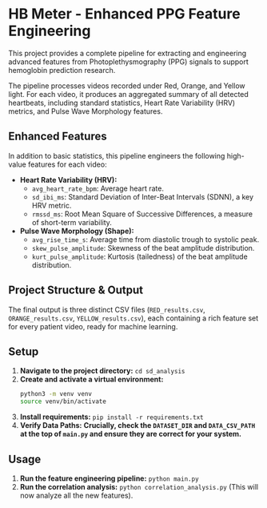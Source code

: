 # HB Meter - Enhanced PPG Feature Engineering

This project provides a complete pipeline for extracting and engineering advanced features from Photoplethysmography (PPG) signals to support hemoglobin prediction research.

The pipeline processes videos recorded under Red, Orange, and Yellow light. For each video, it produces an aggregated summary of all detected heartbeats, including standard statistics, Heart Rate Variability (HRV) metrics, and Pulse Wave Morphology features.

## Enhanced Features

In addition to basic statistics, this pipeline engineers the following high-value features for each video:

-   **Heart Rate Variability (HRV):**
    -   `avg_heart_rate_bpm`: Average heart rate.
    -   `sd_ibi_ms`: Standard Deviation of Inter-Beat Intervals (SDNN), a key HRV metric.
    -   `rmssd_ms`: Root Mean Square of Successive Differences, a measure of short-term variability.
-   **Pulse Wave Morphology (Shape):**
    -   `avg_rise_time_s`: Average time from diastolic trough to systolic peak.
    -   `skew_pulse_amplitude`: Skewness of the beat amplitude distribution.
    -   `kurt_pulse_amplitude`: Kurtosis (tailedness) of the beat amplitude distribution.

## Project Structure & Output

The final output is three distinct CSV files (`RED_results.csv`, `ORANGE_results.csv`, `YELLOW_results.csv`), each containing a rich feature set for every patient video, ready for machine learning.

## Setup

1.  **Navigate to the project directory:** `cd sd_analysis`
2.  **Create and activate a virtual environment:**
    ```bash
    python3 -m venv venv
    source venv/bin/activate
    ```
3.  **Install requirements:** `pip install -r requirements.txt`
4.  **Verify Data Paths:** **Crucially, check the `DATASET_DIR` and `DATA_CSV_PATH` at the top of `main.py` and ensure they are correct for your system.**

## Usage

1.  **Run the feature engineering pipeline:** `python main.py`
2.  **Run the correlation analysis:** `python correlation_analysis.py` (This will now analyze all the new features).
